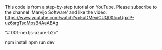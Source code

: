 This code is from a step-by-step tutorial on YouTube. Please subscribe to the channel 'Marvijo Software' and like the video:
https://www.youtube.com/watch?v=5uDMexiCUQ0&lc=UgxlP-uz6srgTsqMpsB4AaABAg

"# 001-nextjs-azure-b2c" 

npm install
npm run dev